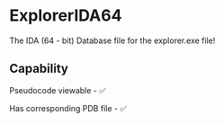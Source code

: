 # ExplorerIDA64
The IDA (64 - bit) Database file for the explorer.exe file!

## Capability
Pseudocode viewable - ✅

Has corresponding PDB file - ✅
